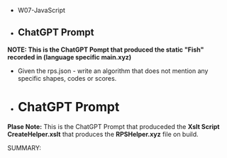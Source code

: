 
- W07-JavaScript
- ## ChatGPT Prompt 

**NOTE: This is the ChatGPT Pompt that produced the static "Fish" recorded in (language specific main.xyz)**
- Given the rps.json - write an algorithm that does not mention any specific shapes, codes or scores.
- # ChatGPT Prompt

**Plase Note:** This is the ChatGPT Prompt that produceded the **Xslt Script CreateHelper.xslt** that produces the **RPSHelper.xyz** file on build.
                            
SUMMARY:                            

